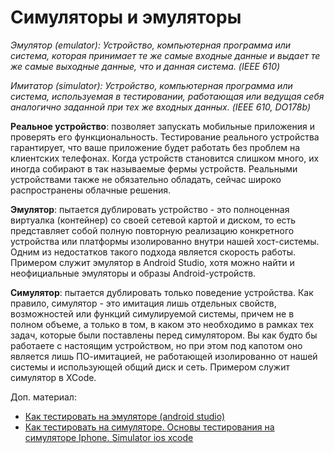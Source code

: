 # Симуляторы и эмуляторы

_Эмулятор (emulator): Устройство, компьютерная программа или система, которая принимает те же самые входные данные и выдает те же самые выходные данные, что и данная система. (IEEE 610)_

_Имитатор (simulator): Устройство, компьютерная программа или система, используемая в тестировании, работающая или ведущая себя аналогично заданной при тех же входных данных. (IEEE 610, DO178b)_

**Реальное устройство**: позволяет запускать мобильные приложения и проверять его функциональность. Тестирование реального устройства гарантирует, что ваше приложение будет работать без проблем на клиентских телефонах. Когда устройств становится слишком много, их иногда собирают в так называемые фермы устройств. Реальными устройствами также не обязательно обладать, сейчас широко распространены облачные решения.

**Эмулятор**: пытается дублировать устройство - это полноценная виртуалка (контейнер) со своей сетевой картой и диском, то есть представляет собой полную повторную реализацию конкретного устройства или платформы изолированно внутри нашей хост-системы. Одним из недостатков такого подхода является скорость работы. Примером служит эмулятор в Android Studio, хотя можно найти и неофициальные эмуляторы и образы Android-устройств.

**Симулятор**: пытается дублировать только поведение устройства. Как правило, симулятор - это имитация лишь отдельных свойств, возможностей или функций симулируемой системы, причем не в полном объеме, а только в том, в каком это необходимо в рамках тех задач, которые были поставлены перед симулятором. Вы как будто бы работаете с настоящим устройством, но при этом под капотом оно является лишь ПО-имитацией, не работающей изолированно от нашей системы и использующей общий диск и сеть. Примером служит симулятор в XCode.

Доп. материал:

* [Как тестировать на эмуляторе (android studio)](https://www.youtube.com/https://youtube.com/watch?v=ic-sniUEYw4)
* [Как тестировать на симуляторе. Основы тестирования на симуляторе Iphone. Simulator ios xcode](https://www.youtube.com/https://youtube.com/watch?v=LimscelXdFI)
